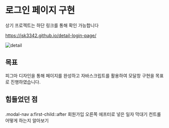 # 로그인 페이지 구현

상기 프로젝트는 하단 링크를 통해 확인 가능합니다

https://jsk3342.github.io/detail-login-page/

![detail](https://user-images.githubusercontent.com/85912592/163736786-ba180cfe-3415-4329-97d7-b02c3ac56e4d.gif)

## 목표

피그마 디자인을 통해 페이지를 완성하고 자바스크립트를 활용하여 모달창 구현을 목표로 진행하였습니다.

## 힘들었던 점

###

.modal-nav a:first-child::after 회원가입 오른쪽 에프터로 넣은 일자 막대기 컨트롤 어떻게 하는지 알아보기